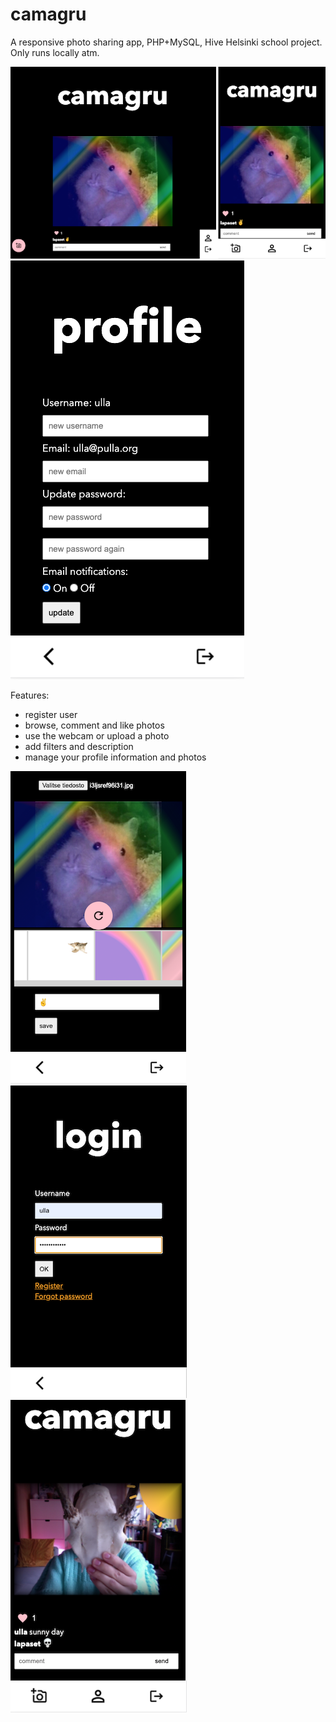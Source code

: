 # camagru
A responsive photo sharing app, PHP+MySQL, Hive Helsinki school project.
Only runs locally atm.

![app preview](images/camagru8.png) ![app preview](images/camagru9.png)

Features:
- register user
- browse, comment and like photos
- use the webcam or upload a photo
- add filters and description
- manage your profile information and photos

![app preview](images/camagru5.png)
![app preview](images/camagru1.png)
![app preview](images/camagru2.png)

